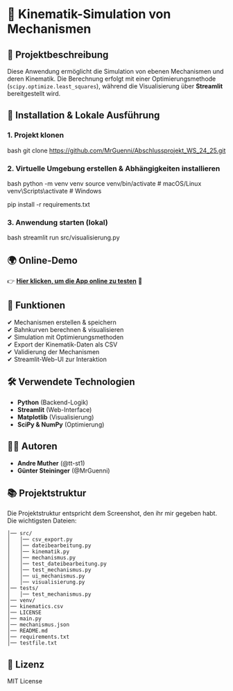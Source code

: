 # 🚀 Kinematik-Simulation von Mechanismen

## 🏰 Projektbeschreibung
Diese Anwendung ermöglicht die Simulation von ebenen Mechanismen und deren Kinematik.
Die Berechnung erfolgt mit einer Optimierungsmethode (`scipy.optimize.least_squares`), während die Visualisierung über **Streamlit** bereitgestellt wird.

## 👅 Installation & Lokale Ausführung

### 1. Projekt klonen
bash
git clone https://github.com/MrGuenni/Abschlussprojekt_WS_24_25.git


### 2. Virtuelle Umgebung erstellen & Abhängigkeiten installieren
bash
python -m venv venv
source venv/bin/activate  # macOS/Linux
venv\Scripts\activate  # Windows

pip install -r requirements.txt


### 3. Anwendung starten (lokal)
bash
streamlit run src/visualisierung.py


## 🌍 **Online-Demo**
👉 **[Hier klicken, um die App online zu testen](https://abschlussprojektws2425-v7ij3cuvrdqrpv2vmnyy6b.streamlit.app/)** 🚀  

## 🔬 **Funktionen**
✔ Mechanismen erstellen & speichern  
✔ Bahnkurven berechnen & visualisieren  
✔ Simulation mit Optimierungsmethoden  
✔ Export der Kinematik-Daten als CSV  
✔ Validierung der Mechanismen  
✔ Streamlit-Web-UI zur Interaktion  

## 🛠 **Verwendete Technologien**
- **Python** (Backend-Logik)
- **Streamlit** (Web-Interface)
- **Matplotlib** (Visualisierung)
- **SciPy & NumPy** (Optimierung)

## 👨‍💻 **Autoren**
- **Andre Muther** (@tt-st1)
- **Günter Steininger** (@MrGuenni)

## 📚 **Projektstruktur**
Die Projektstruktur entspricht dem Screenshot, den ihr mir gegeben habt. Die wichtigsten Dateien:

````ABSSCHLUSSPROJEKT_WS_24_25/
│── src/
│   │── csv_export.py
│   │── dateibearbeitung.py
│   │── kinematik.py
│   │── mechanismus.py
│   │── test_dateibearbeitung.py
│   │── test_mechanismus.py
│   │── ui_mechanismus.py
│   │── visualisierung.py
│── tests/
│   │── test_mechanismus.py
│── venv/
│── kinematics.csv
│── LICENSE
│── main.py
│── mechanismus.json
│── README.md
│── requirements.txt
│── testfile.txt
````


## 📝 **Lizenz**
MIT License

